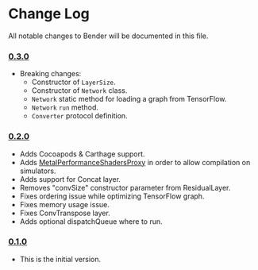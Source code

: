 # Change Log
All notable changes to Bender will be documented in this file.

### [0.3.0](https://github.com/xmartlabs/Bender/releases/tag/0.3.0)
<!-- Released on 2017-08-17. -->

* Breaking changes:
  * Constructor of `LayerSize`.
  * Constructor of `Network` class.
  * `Network` static method for loading a graph from TensorFlow.
  * `Network` `run` method.
  * `Converter` protocol definition.

### [0.2.0](https://github.com/xmartlabs/Bender/releases/tag/0.2.0)
<!-- Released on 2017-08-09. -->

* Adds Cocoapods & Carthage support.
* Adds [MetalPerformanceShadersProxy](https://github.com/xmartlabs/MetalPerformanceShadersProxy) in order to allow compilation on simulators.
* Adds support for Concat layer.
* Removes "convSize" constructor parameter from ResidualLayer.
* Fixes ordering issue while optimizing TensorFlow graph.
* Fixes memory usage issue.
* Fixes ConvTranspose layer.
* Adds optional dispatchQueue where to run.

### [0.1.0](https://github.com/xmartlabs/Bender/releases/tag/0.1.0)
<!-- Released on 2017-06-05. -->

* This is the initial version.

[xmartlabs]: https://xmartlabs.com
